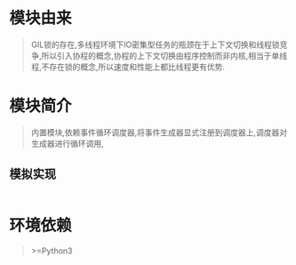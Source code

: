 # 模块由来

> GIL锁的存在,多线程环境下IO密集型任务的瓶颈在于上下文切换和线程锁竞争,所以引入协程的概念,协程的上下文切换由程序控制而非内核,相当于单线程,不存在锁的概念,所以速度和性能上都比线程更有优势.

# 模块简介

> 内置模块,依赖事件循环调度器,将事件生成器显式注册到调度器上,调度器对生成器进行循环调用,

## 模拟实现

```python

```



# 环境依赖

> \>=Python3